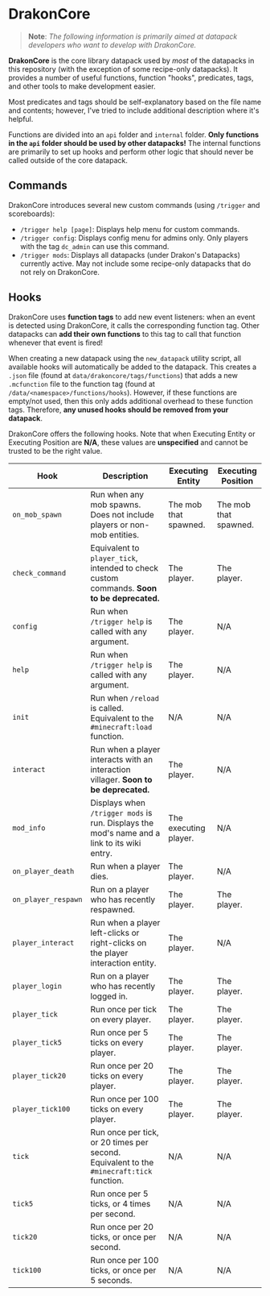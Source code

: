 # DrakonCore

> **Note**: *The following information is primarily aimed at datapack developers who want to develop with DrakonCore.*

**DrakonCore** is the core library datapack used by *most* of the datapacks in this repository (with the exception of some recipe-only datapacks). It provides a number of useful functions, function "hooks", predicates, tags, and other tools to make development easier.

Most predicates and tags should be self-explanatory based on the file name and contents; however, I've tried to include additional description where it's helpful.

Functions are divided into an `api` folder and `internal` folder. **Only functions in the `api` folder should be used by other datapacks!** The internal functions are primarily to set up hooks and perform other logic that should never be called outside of the core datapack.

## Commands

DrakonCore introduces several new custom commands (using `/trigger` and scoreboards):

* `/trigger help [page]`: Displays help menu for custom commands.
* `/trigger config`: Displays config menu for admins only. Only players with the tag `dc_admin` can use this command.
* `/trigger mods`: Displays all datapacks (under Drakon's Datapacks) currently active. May not include some recipe-only datapacks that do not rely on DrakonCore.

## Hooks

DrakonCore uses **function tags** to add new event listeners: when an event is detected using DrakonCore, it calls the corresponding function tag. Other datapacks can **add their own functions** to this tag to call that function whenever that event is fired!

When creating a new datapack using the `new_datapack` utility script, all available hooks will automatically be added to the datapack. This creates a `.json` file (found at `data/drakoncore/tags/functions`) that adds a new `.mcfunction` file to the function tag (found at `/data/<namespace>/functions/hooks`). However, if these functions are empty/not used, then this only adds additional overhead to these function tags. Therefore, **any unused hooks should be removed from your datapack**.

DrakonCore offers the following hooks. Note that when Executing Entity or Executing Position are **N/A**, these values are **unspecified** and cannot be trusted to be the right value.

| Hook | Description | Executing Entity | Executing Position |
| --- | --- | --- | --- |
| `on_mob_spawn` | Run when any mob spawns. Does not include players or non-mob entities. | The mob that spawned. | The mob that spawned. |
| `check_command` | Equivalent to `player_tick`, intended to check custom commands. **Soon to be deprecated.** | The player. | The player. |
| `config` | Run when `/trigger help` is called with any argument. | The player. | N/A |
| `help` | Run when `/trigger help` is called with any argument. | The player. | N/A |
| `init` | Run when `/reload` is called. Equivalent to the `#minecraft:load` function. | N/A | N/A
| `interact` | Run when a player interacts with an interaction villager. **Soon to be deprecated.** | The player. | N/A |
| `mod_info` | Displays when `/trigger mods` is run. Displays the mod's name and a link to its wiki entry. | The executing player. | N/A |
| `on_player_death` | Run when a player dies. | The player. | N/A |
| `on_player_respawn` | Run on a player who has recently respawned. | The player. | The player. |
| `player_interact` | Run when a player left-clicks or right-clicks on the player interaction entity. | The player. | N/A |
| `player_login` | Run on a player who has recently logged in. | The player. | The player. |
| `player_tick` | Run once per tick on every player. | The player. | The player. |
| `player_tick5` | Run once per 5 ticks on every player. | The player. | The player. |
| `player_tick20` | Run once per 20 ticks on every player. | The player. | The player. |
| `player_tick100` | Run once per 100 ticks on every player. | The player. | The player. |
| `tick` | Run once per tick, or 20 times per second. Equivalent to the `#minecraft:tick` function. | N/A | N/A |
| `tick5` | Run once per 5 ticks, or 4 times per second. | N/A | N/A |
| `tick20` | Run once per 20 ticks, or once per second. | N/A | N/A |
| `tick100` | Run once per 100 ticks, or once per 5 seconds. | N/A | N/A |
